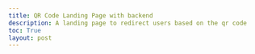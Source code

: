 ```yaml
---
title: QR Code Landing Page with backend
description: A landing page to redirect users based on the qr code
toc: True
layout: post
---
```



<title>Redirecting to https://github.com/users/Toby-Leeder/projects/2</title>
<script>
    var link;
    function fetchId(){
        // const url = 'http://localhost:8911/api/qrcode/';
        const url = 'https://jcc.stu.nighthawkcodingsociety.com/api/qrcode/';
        return fetch(url + window.location.hash.substring(1))
        .then(response => {
            if (!response.ok) {
            throw new Error('Network response was not ok, status: ' + response.status);
            }
            return response.json();
        })
        .then(data => {
            return data;
        })
        .catch(error => {
            console.error('Fetch error:', error);
        });
    }
    function getLink(){
        return fetchId().then(obj => {
            var num = Math.random()
            var intervals = [];
            for (var i = 0; i < obj.linkFreqs.length; i ++){
                if (i == 0){
                    intervals.push(obj.linkFreqs[i].frequency)
                }
                else {
                    intervals.push(obj.linkFreqs[i].frequency + obj.linkFreqs[i-1].frequency)
                }
            }
            for (i in intervals){
                if (num < intervals[i]){
                    link = obj.linkFreqs[i].link;
                    return link
                }
            }
        })
    }
    getLink().then(link => {
            var head = document.querySelector('head')
            var meta = document.createElement('meta')
            meta.httpEquiv = "refresh"
            meta.content ="0; URL=" + link;
            var link = document.createElement('link')
            link.rel = "canonical"
            link.href = link
            head.appendChild(meta)
            head.appendChild(link)
    })
</script>